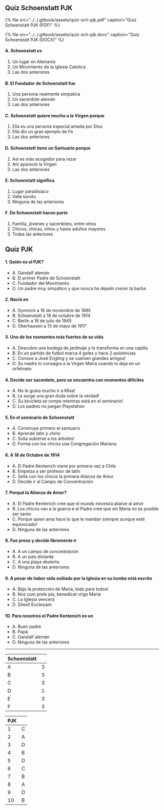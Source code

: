 ## Quiz Schoenstatt PJK

{% file src="../../.gitbook/assets/quiz-sch-pjk.pdf" caption="Quiz Schoenstatt PJK (PDF)" %}

{% file src="../../.gitbook/assets/quiz-sch-pjk.docx" caption="Quiz Schoenstatt PJK (DOCX)" %}

#### A\. Schoenstatt es

1. Un lugar en Alemania
2. Un Movimiento de la Iglesia Catolica
3. Las dos anteriores 

#### B\. El Fundador de Schoenstatt fue

1. Una persona realmente simpatica
2. Un sacerdote alemán
3. Las dos anteriores

#### C\. Schoenstatt quiere mucho a la Virgen porque

1. Ella es una persona especial amada por Dios
2. Ella dio un gran ejemplo de Fe
3. Las dos anteriores

#### D\. Schoenstatt tiene un Santuario porque

1. Así es más acogedor para rezar
2. Ahí apareció la Virgen
3. Las dos anteriores

#### E\. Schoenstatt significa

1. Lugar paradisiaco
2. Valle bonito
3. Ninguna de las anteriores

#### F\. De Schoenstatt hacen parte

1. Familia, jóvenes y sacerdotes, entre otros
2. Chicos, chicas, niños y hasta adultos mayores
3. Todas las anteriores 

## Quiz PJK

#### 1\. Quién es el PJK?

- A. Gandalf alemán
- B. El primer Padre de Schoenstatt
- C. Fundador del Movimiento
- D. Un padre muy simpático y que nunca ha dejado crecer la barba

#### 2\. Nació en

- A. Gymnich a 16 de noviembre de 1885
- B. Schoenstatt a 18 de octubre de 1914
- C. Berlín a 16 de julio de 1945
- D. Oberhausen a 13 de mayo de 1917

#### 3\. Uno de los momentos más fuertes de su vida

- A. Descubre una bodega de jardinaje y lo transforma en una capilla
- B. En un partido de futbol marca 4 goles y hace 2 asistencias
- C. Conoce a José Engling y se vuelven grandes amigos!
- D. Su madre lo consagra a la Virgen María cuando lo deja en un orfelinato

#### 4\. Decide ser sacerdote, pero se encuentra con momentos difíciles

- A. No le gusta mucho ir a Misa!
- B. Le surge una gran duda sobre la verdad!
- C. Su bicicleta se rompe mientras está en el seminario!
- D. Los padres no juegan Playstation

#### 5\. En el seminario de Schoenstatt

- A. Construye primero el santuario
- B. Aprende latin y chino
- C. Solía subierse a los árboles!
- D. Forma con los chicos una Congregación Mariana

#### 6\. A 18 de Octubre de 1914

- A. El Padre Kentenich viene por primera vez a Chile
- B. Empieza a ser profesor de latín
- C. Sella con los chicos la primera Alianza de Amor
- D. Decide ir al Campo de Concentración

#### 7\. Porqué la Alianza de Amor?

- A. El Padre Kentenich cree que el mundo necesira aliarse al amor
- B. Los chicos van a la guerra e el Padre cree que sin María no es posible ser santo
- C. Porque quien ama hace lo que le mandan siempre aunque esté equivocado!
- D. Ninguna de las anteriores

#### 8\. Fue preso y decide libremente ir

- A. A un campo de concentración
- B. A un país distante
- C. A una playa desierta
- D. Ninguna de las anteriores

#### 9\. A pesar de haber sido exiliado por la Iglesia en su tumba está escrito

- A. Bajo la protección de María, todo para todos!
- B. Nos cum prole pia, benedicat virgo Maria
- C. La Iglesia vencerá
- D. Dilexit Ecclesiam

#### 10\. Para nosotros el Padre Kentenich es un

- A. Buen padre
- B. Papá
- C. Gandalf alemán
- D. Ninguna de las anteriores

---

| Schoenstatt |      |
| ----------- | ---- |
| A           | 3    |
| B           | 3    |
| C           | 3    |
| D           | 1    |
| E           | 3    |
| F           | 3    |

| PJK  |      |
| ---- | ---- |
| 1    | C    |
| 2    | A    |
| 3    | D    |
| 4    | B    |
| 5    | D    |
| 6    | C    |
| 7    | B    |
| 8    | A    |
| 9    | D    |
| 10   | B    |
